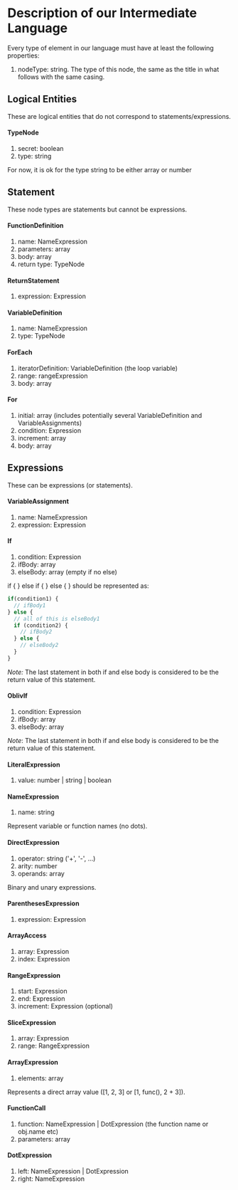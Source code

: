 # Description of our Intermediate Language

Every type of element in our language must have at least the following properties:

1. nodeType: string. The type of this node, the same as the title in what follows with the same casing.




## Logical Entities

These are logical entities that do not correspond to statements/expressions.

#### TypeNode

1. secret: boolean
2. type: string

For now, it is ok for the type string to be either array or number




## Statement

These node types are statements but cannot be expressions.

#### FunctionDefinition

1. name: NameExpression
2. parameters: array<VariableDefinition>
3. body: array<Statement>
4. return type: TypeNode

#### ReturnStatement

1. expression: Expression

#### VariableDefinition

1. name: NameExpression
2. type: TypeNode

#### ForEach

1. iteratorDefinition: VariableDefinition (the loop variable)
2. range: rangeExpression
3. body: array<statements>

#### For

1. initial: array<Statement> (includes potentially several VariableDefinition and VariableAssignments)
2. condition: Expression
3. increment: array<Statement>
4. body: array<statement>




## Expressions

These can be expressions (or statements).

#### VariableAssignment

1. name: NameExpression
2. expression: Expression


#### If

1. condition: Expression
2. ifBody: array<Statement>
3. elseBody: array<Statement> (empty if no else)

if { } else if { } else { } should be represented as:
```javascript
if(condition1) {
  // ifBody1
} else {
  // all of this is elseBody1
  if (condition2) {
    // ifBody2
  } else {
    // elseBody2
  }
}
```

_Note:_ The last statement in both if and else body is considered to be
the return value of this statement.

#### OblivIf

1. condition: Expression
2. ifBody: array<Statement>
3. elseBody: array<Statement>

_Note_: The last statement in both if and else body is considered to be
the return value of this statement.

#### LiteralExpression

1. value: number | string | boolean

#### NameExpression

1. name: string

Represent variable or function names (no dots).

#### DirectExpression

1. operator: string ('+', '-', ...)
2. arity: number
3. operands: array<Expression>

Binary and unary expressions.

#### ParenthesesExpression

1. expression: Expression

#### ArrayAccess

1. array: Expression
2. index: Expression

#### RangeExpression
1. start: Expression
2. end: Expression
3. increment: Expression (optional)

#### SliceExpression

1. array: Expression
2. range: RangeExpression

#### ArrayExpression
1. elements: array<Expression>

Represents a direct array value ([1, 2, 3] or [1, func(), 2 + 3]).

#### FunctionCall

1. function: NameExpression | DotExpression (the function name or obj.name etc)
2. parameters: array<Expression>

#### DotExpression

1. left: NameExpression | DotExpression
2. right: NameExpression
